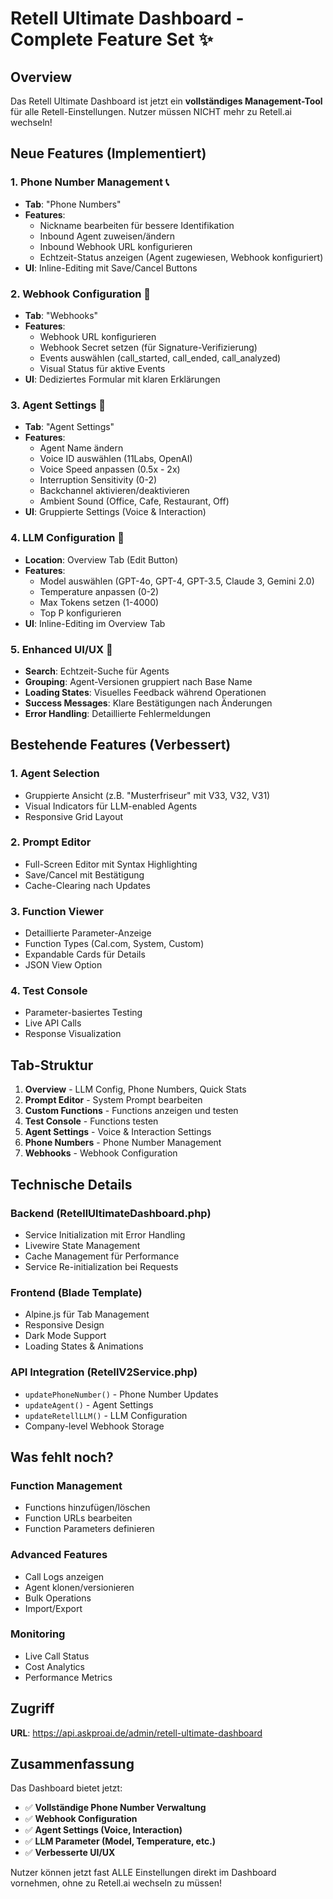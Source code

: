 # Retell Ultimate Dashboard - Complete Feature Set ✨

## Overview
Das Retell Ultimate Dashboard ist jetzt ein **vollständiges Management-Tool** für alle Retell-Einstellungen. Nutzer müssen NICHT mehr zu Retell.ai wechseln!

## Neue Features (Implementiert)

### 1. **Phone Number Management** 📞
- **Tab**: "Phone Numbers"
- **Features**:
  - Nickname bearbeiten für bessere Identifikation
  - Inbound Agent zuweisen/ändern
  - Inbound Webhook URL konfigurieren
  - Echtzeit-Status anzeigen (Agent zugewiesen, Webhook konfiguriert)
- **UI**: Inline-Editing mit Save/Cancel Buttons

### 2. **Webhook Configuration** 🔗
- **Tab**: "Webhooks"
- **Features**:
  - Webhook URL konfigurieren
  - Webhook Secret setzen (für Signature-Verifizierung)
  - Events auswählen (call_started, call_ended, call_analyzed)
  - Visual Status für aktive Events
- **UI**: Dediziertes Formular mit klaren Erklärungen

### 3. **Agent Settings** 🤖
- **Tab**: "Agent Settings"
- **Features**:
  - Agent Name ändern
  - Voice ID auswählen (11Labs, OpenAI)
  - Voice Speed anpassen (0.5x - 2x)
  - Interruption Sensitivity (0-2)
  - Backchannel aktivieren/deaktivieren
  - Ambient Sound (Office, Cafe, Restaurant, Off)
- **UI**: Gruppierte Settings (Voice & Interaction)

### 4. **LLM Configuration** 🧠
- **Location**: Overview Tab (Edit Button)
- **Features**:
  - Model auswählen (GPT-4o, GPT-4, GPT-3.5, Claude 3, Gemini 2.0)
  - Temperature anpassen (0-2)
  - Max Tokens setzen (1-4000)
  - Top P konfigurieren
- **UI**: Inline-Editing im Overview Tab

### 5. **Enhanced UI/UX** 🎨
- **Search**: Echtzeit-Suche für Agents
- **Grouping**: Agent-Versionen gruppiert nach Base Name
- **Loading States**: Visuelles Feedback während Operationen
- **Success Messages**: Klare Bestätigungen nach Änderungen
- **Error Handling**: Detaillierte Fehlermeldungen

## Bestehende Features (Verbessert)

### 1. **Agent Selection**
- Gruppierte Ansicht (z.B. "Musterfriseur" mit V33, V32, V31)
- Visual Indicators für LLM-enabled Agents
- Responsive Grid Layout

### 2. **Prompt Editor**
- Full-Screen Editor mit Syntax Highlighting
- Save/Cancel mit Bestätigung
- Cache-Clearing nach Updates

### 3. **Function Viewer**
- Detaillierte Parameter-Anzeige
- Function Types (Cal.com, System, Custom)
- Expandable Cards für Details
- JSON View Option

### 4. **Test Console**
- Parameter-basiertes Testing
- Live API Calls
- Response Visualization

## Tab-Struktur

1. **Overview** - LLM Config, Phone Numbers, Quick Stats
2. **Prompt Editor** - System Prompt bearbeiten
3. **Custom Functions** - Functions anzeigen und testen
4. **Test Console** - Functions testen
5. **Agent Settings** - Voice & Interaction Settings
6. **Phone Numbers** - Phone Number Management
7. **Webhooks** - Webhook Configuration

## Technische Details

### Backend (RetellUltimateDashboard.php)
- Service Initialization mit Error Handling
- Livewire State Management
- Cache Management für Performance
- Service Re-initialization bei Requests

### Frontend (Blade Template)
- Alpine.js für Tab Management
- Responsive Design
- Dark Mode Support
- Loading States & Animations

### API Integration (RetellV2Service.php)
- `updatePhoneNumber()` - Phone Number Updates
- `updateAgent()` - Agent Settings
- `updateRetellLLM()` - LLM Configuration
- Company-level Webhook Storage

## Was fehlt noch?

### Function Management
- Functions hinzufügen/löschen
- Function URLs bearbeiten
- Function Parameters definieren

### Advanced Features
- Call Logs anzeigen
- Agent klonen/versionieren
- Bulk Operations
- Import/Export

### Monitoring
- Live Call Status
- Cost Analytics
- Performance Metrics

## Zugriff

**URL**: https://api.askproai.de/admin/retell-ultimate-dashboard

## Zusammenfassung

Das Dashboard bietet jetzt:
- ✅ **Vollständige Phone Number Verwaltung**
- ✅ **Webhook Configuration**
- ✅ **Agent Settings (Voice, Interaction)**
- ✅ **LLM Parameter (Model, Temperature, etc.)**
- ✅ **Verbesserte UI/UX**

Nutzer können jetzt fast ALLE Einstellungen direkt im Dashboard vornehmen, ohne zu Retell.ai wechseln zu müssen!